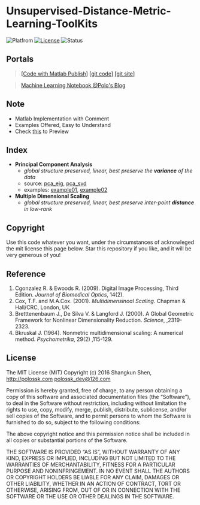 # Unsupervised-Distance-Metric-Learning-ToolKits

![Platfrom](https://img.shields.io/badge/matlab-2015b-bb92ac.svg)
[![License](https://img.shields.io/badge/license-MIT-blue.svg)](LICENSE)
![Status](https://img.shields.io/badge/status-unfinish-EE0000.svg)
<!--
![Status](https://img.shields.io/badge/status-complete-brightgreen.svg)
[![Release](https://img.shields.io/badge/release-v1.0.0-brightgreen.svg)](https://github.com/polossk/Unsupervised-Distance-Metric-Learning-ToolKits/releases)
-->
## Portals
>[[Code with Matlab Publish]](http://bookcode.polossk.com/Unsupervised-Distance-Metric-Learning-ToolKits/) [[git code]](https://github.com/polossk/Bookcode-of-Unsupervised-Distance-Metric-Learning-ToolKits/) [[git site]](https://github.com/polossk/Bookcode-of-Unsupervised-Distance-Metric-Learning-ToolKits-Web/)

>[Machine Learning Notebook @Polo's Blog](http://blog.polossk.com/ml-lessonnote/)

## Note
- Matlab Implementation with Comment
- Examples Offered, Easy to Understand
- Check [this](http://bookcode.polossk.com/Unsupervised-Distance-Metric-Learning-ToolKits/) to Preview

## Index
- __Principal Component Analysis__
	- _global structure preserved, linear, best preserve the **variance** of the data_
	- source: [pca_eig](http://bookcode.polossk.com/Unsupervised-Distance-Metric-Learning-ToolKits/html/pca_eig.html), [pca_svd](http://bookcode.polossk.com/Unsupervised-Distance-Metric-Learning-ToolKits/html/pca_svd.html)
	- examples: [example01](http://bookcode.polossk.com/Unsupervised-Distance-Metric-Learning-ToolKits/html/example01.html), [example02](http://bookcode.polossk.com/Unsupervised-Distance-Metric-Learning-ToolKits/html/example02.html)
- __Multiple Dimensional Scaling__ 
	- _global structure preserved, linear, best preserve inter-point **distance** in low-rank_


## Copyright
Use this code whatever you want, under the circumstances of acknowleged the mit license this page below. Star this repository if you like, and it will be very generous of you!

## Reference
1. Cgonzalez R. & Ewoods R. (2009). Digital Image Processing, Third Edition. _Journal of Biomedical Optics_, 14(2).
2. Cox, T.F. and M.A.Cox. (2001). _Multidimensinoal Scaling_. Chapman & Hall/CRC, London, UK
3. Bretttenenbaum J., De Silva V. & Langford J. (2000). A Global Geometric Framework for Nonlinear Dimensionality Reduction. _Science_, ,2319-2323.
4. Bkruskal J. (1964). Nonmetric multidimensional scaling: A numerical method. _Psychometrika_, 29(2) ,115-129.

## License
The MIT License (MIT)
Copyright (c) 2016 Shangkun Shen, http://polossk.com <polossk_dev@126.com>

Permission is hereby granted, free of charge, to any person obtaining a copy
of this software and associated documentation files (the “Software”), to deal
in the Software without restriction, including without limitation the rights
to use, copy, modify, merge, publish, distribute, sublicense, and/or sell
copies of the Software, and to permit persons to whom the Software is
furnished to do so, subject to the following conditions:

The above copyright notice and this permission notice shall be included in
all copies or substantial portions of the Software.

THE SOFTWARE IS PROVIDED “AS IS”, WITHOUT WARRANTY OF ANY KIND, EXPRESS OR
IMPLIED, INCLUDING BUT NOT LIMITED TO THE WARRANTIES OF MERCHANTABILITY,
FITNESS FOR A PARTICULAR PURPOSE AND NONINFRINGEMENT. IN NO EVENT SHALL THE
AUTHORS OR COPYRIGHT HOLDERS BE LIABLE FOR ANY CLAIM, DAMAGES OR OTHER
LIABILITY, WHETHER IN AN ACTION OF CONTRACT, TORT OR OTHERWISE, ARISING FROM,
OUT OF OR IN CONNECTION WITH THE SOFTWARE OR THE USE OR OTHER DEALINGS IN
THE SOFTWARE.
